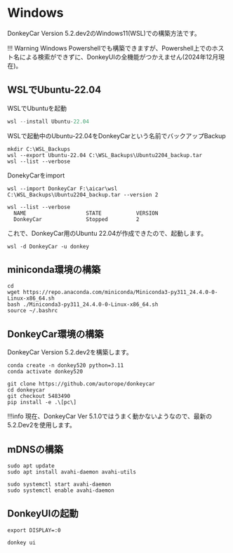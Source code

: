# Windows

DonkeyCar Version 5.2.dev2のWindows11(WSL)での構築方法です。

!!! Warning
	Windows Powershellでも構築できますが、Powershell上でのホスト名による検索ができずに、DonkeyUIの全機能がつかえません(2024年12月現在)。

## WSLでUbuntu-22.04

WSLでUbuntuを起動

```python
wsl --install Ubuntu-22.04 
```

WSLで起動中のUbuntu-22.04をDonkeyCarという名前でバックアップBackup

```
mkdir C:\WSL_Backups
wsl --export Ubuntu-22.04 C:\WSL_Backups\Ubuntu2204_backup.tar
wsl --list --verbose
```

DonekyCarをimport

```
wsl --import DonkeyCar F:\aicar\wsl C:\WSL_Backups\Ubuntu2204_backup.tar --version 2
```


```
wsl --list --verbose
  NAME                   STATE           VERSION
  DonkeyCar              Stopped         2
```

これで、DonkeyCar用のUbuntu 22.04が作成できたので、起動します。

```
wsl -d DonkeyCar -u donkey
```

## miniconda環境の構築

```
cd
wget https://repo.anaconda.com/miniconda/Miniconda3-py311_24.4.0-0-Linux-x86_64.sh
bash ./Miniconda3-py311_24.4.0-0-Linux-x86_64.sh
source ~/.bashrc
```

## DonkeyCar環境の構築

DonkeyCar Version 5.2.dev2を構築します。

```
conda create -n donkey520 python=3.11
conda activate donkey520
```

```
git clone https://github.com/autorope/donkeycar
cd donkeycar
git checkout 5483490
pip install -e .\[pc\]
```

!!!info 
  現在、DonkeyCar Ver 5.1.0ではうまく動かないようなので、最新の5.2.Dev2を使用します。

## mDNSの構築

```
sudo apt update
sudo apt install avahi-daemon avahi-utils
```

```
sudo systemctl start avahi-daemon
sudo systemctl enable avahi-daemon
```

## DonkeyUIの起動

```
export DISPLAY=:0
```

```
donkey ui
```